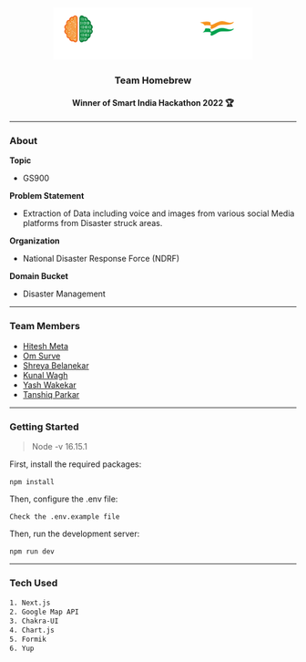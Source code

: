 <p align="center"><img src="public/readme-images/SIH2022-logo.png" /></p>
<h3 align="center">Team Homebrew</h3>
<h4 align="center">Winner of Smart India Hackathon 2022 🏆</h4>

---

### About

**Topic**
- GS900

**Problem Statement**
- Extraction of Data including voice and images from various social Media platforms from Disaster struck areas.

**Organization**
- National Disaster Response Force (NDRF)

**Domain Bucket**
- Disaster Management

---

### Team Members

- [Hitesh Meta](https://github.com/hiteshmeta85)
- [Om Surve](https://github.com/gamingflexer)
- [Shreya Belanekar](https://github.com/ShreyaMBelanekar42)
- [Kunal Wagh](https://github.com/kunalwagh30092002)
- [Yash Wakekar](https://github.com/Yash-Wakekar)
- [Tanshiq Parkar](https://github.com/RevTpark)

---

### Getting Started

>Node -v
>16.15.1

First, install the required packages:

```
npm install
```

Then, configure the .env file:

```
Check the .env.example file
```

Then, run the development server:

```
npm run dev
```

---

### Tech Used

```
1. Next.js
2. Google Map API
3. Chakra-UI
4. Chart.js
5. Formik
6. Yup
```